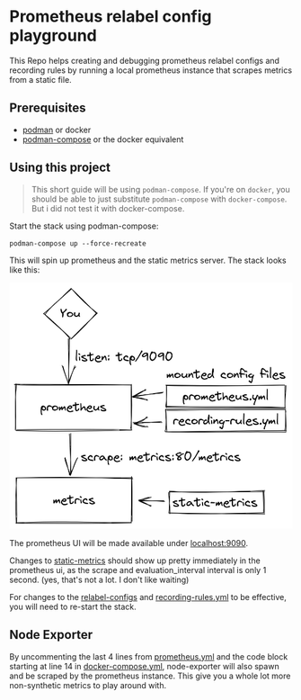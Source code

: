 # Prometheus relabel config playground

This Repo helps creating and debugging prometheus relabel configs and recording
rules by running a local prometheus instance that scrapes metrics from a static
file.

## Prerequisites

* [podman](https://podman.io/) or docker
* [podman-compose](https://github.com/containers/podman-compose) or the docker equivalent

## Using this project

> This short guide will be using `podman-compose`. If you're on `docker`, you should be able to just substitute `podman-compose` with `docker-compose`. But i did not test it with docker-compose.

Start the stack using podman-compose:

```
podman-compose up --force-recreate
```

This will spin up prometheus and the static metrics server. The stack looks like this:

![stack overview](./docs/overview.png)

The prometheus UI will be made available under [localhost:9090](http://localhost:9090).

Changes to [static-metrics](./static-metrics) should show up pretty immediately in the prometheus ui, as the scrape and evaluation_interval interval is only 1 second. (yes, that's not a lot. I don't like waiting)

For changes to the [relabel-configs](./prometheus.yml#L22) and [recording-rules.yml](./recording-rules.yml) to be effective, you will need to re-start the stack.

## Node Exporter

By uncommenting the last 4 lines from [prometheus.yml](./prometheus.yml#L27) and the code block starting at line 14 in [docker-compose.yml](./docker-compose.yml#L14), node-exporter will also spawn and be scraped by the prometheus instance. This give you a whole lot more non-synthetic metrics to play around with.

